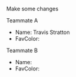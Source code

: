 Make some changes

Teammate A

- Name:  Travis Stratton
- FavColor: 

Teammate B

- Name:
- FavColor:
